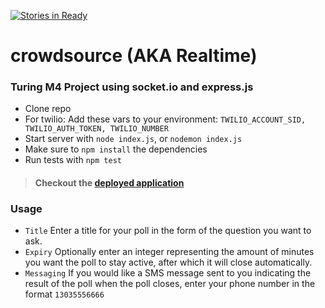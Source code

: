 [![Stories in Ready](https://badge.waffle.io/jasonpilz/crowdsource.png?label=ready&title=Ready)](https://waffle.io/jasonpilz/crowdsource)
# crowdsource (AKA Realtime)

### Turing M4 Project using socket.io and express.js

* Clone repo
* For twilio: Add these vars to your environment: `TWILIO_ACCOUNT_SID, TWILIO_AUTH_TOKEN, TWILIO_NUMBER`
* Start server with `node index.js`, or `nodemon index.js`
* Make sure to `npm install` the dependencies
* Run tests with `npm test`

>#### Checkout the [deployed application](https://turingcrowdsource.herokuapp.com/)

### Usage

* `Title` Enter a title for your poll in the form of the question you want to ask.
* `Expiry` Optionally enter an integer representing the amount of minutes you want the
poll to stay active, after which it will close automatically.
* `Messaging` If you would like a SMS message sent to you indicating the result
of the poll when the poll closes, enter your phone number in the format `13035556666`
